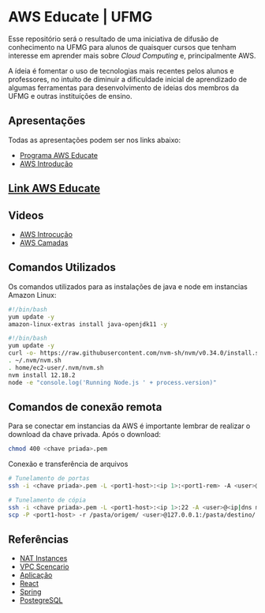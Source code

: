 # AWS Educate | UFMG 

Esse repositório será o resultado de uma iniciativa de difusão de conhecimento na UFMG para alunos de quaisquer cursos que tenham interesse em aprender mais sobre _Cloud Computing_ e, principalmente AWS.

A ídeia é fomentar o uso de tecnologias mais recentes pelos alunos e professores, no intuíto de diminuir a dificuldade inicial de aprendizado de algumas ferramentas para desenvolvimento de ideias dos membros da UFMG e outras instituíções de ensino.

## Apresentações
Todas as apresentações podem ser nos links abaixo:
* [Programa AWS Educate](https://bit.ly/awseducate-ffr)
* [AWS Introdução](https://bit.ly/slide-aws-intro)

## [Link AWS Educate](https://bit.ly/aws-edu-ffr)

## Videos
* [AWS Introcução](https://bit.ly/ffr-aws-intro)
* [AWS Camadas]()

## Comandos Utilizados
Os comandos utilizados para as instalações de java e node em instancias Amazon Linux:
```bash
#!/bin/bash
yum update -y
amazon-linux-extras install java-openjdk11 -y
```

```bash
#!/bin/bash
yum update -y
curl -o- https://raw.githubusercontent.com/nvm-sh/nvm/v0.34.0/install.sh | bash
. ~/.nvm/nvm.sh
. home/ec2-user/.nvm/nvm.sh
nvm install 12.18.2
node -e "console.log('Running Node.js ' + process.version)"
```

## Comandos de conexão remota

Para se conectar em instancias da AWS é importante lembrar de realizar o download da chave privada.
Após o download:
```bash
chmod 400 <chave priada>.pem
```
Conexão e transferência de arquivos
```bash
# Tunelamento de portas
ssh -i <chave priada>.pem -L <port1-host>:<ip 1>:<port1-rem> -A <user>@<ip|dns maquina remota>

# Tunelamento de cópia
ssh -i <chave priada>.pem -L <port1-host>:<ip 1>:22 -A <user>@<ip|dns maquina remota>
scp -P <port1-host> -r /pasta/origem/ <user>@127.0.0.1:/pasta/destino/
```

## Referências
* [NAT Instances](https://docs.aws.amazon.com/vpc/latest/userguide/VPC_NAT_Instance.html)
* [VPC Scencario](https://docs.aws.amazon.com/vpc/latest/userguide/VPC_Scenario2.html)
* [Aplicação](https://www.devdiaries.net)
* [React](https://create-react-app.dev/)
* [Spring](https://start.spring.io/)
* [PostegreSQL](https://www.postgresql.org/)
